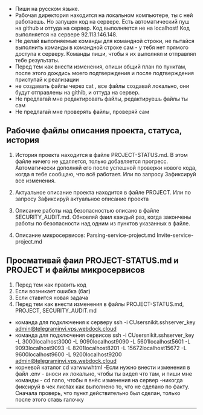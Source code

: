 - Пиши на русском языке.
- Рабочая директория находится на локальном компьютере, ты с ней работаешь. Но запущен код на сервере. 
Есть автоматический пуш на github и оттуда на сервер.
Код выполняется не на localhost!
Код выполняется на сервере 92.113.146.148.
- Не делай выполняемые команды для командной строки, не пытайся выполнить команды в командной строке сам - у тебя нет прямого доступа к серверу.
Команды пиши, чтобы я их выполнял и отправлял тебе результаты.
- Перед тем как внести изменения, опиши общий план по пунктам, после этого дождись моего подтверждения и после подтверждения приступай к реализации
- не создавать файлы через cat  , все файлы создавай локально, они будут отправлены на githib, и оттуда на сервер.
- Не предлагай мне редактировать файлы, редактируешь файлы ты сам
- Не предлагай мне проверять файлы, проверяй сам

## Рабочие файлы описания проекта, статуса, история

1. История проекта находится в файле PROJECT-STATUS.md. 
В этом файле ничего не удаляется, только добавляется прогресс. Автоматически дополняй его после успешной проверки нового кода, когда я тебе сообщаю, что всё работает. Или по запросу Зафиксируй все изменения.

2. Актуальное описание проекта находится в файле PROJECT.  Или по запросу Зафиксируй актуальное описание проекта

3. Описание работы над безопасностью описано в файле SECURITY_AUDIT.md. Обновляй фаил каждый раз, когда закончены работы по безопасности над одним из пунктов указанных в файле. 

4. Описание микросервисов:
Parsing-service-project.md
Invite-service-project.md

## Просмативай фаил PROJECT-STATUS.md и PROJECT и файлы микросервисов
1. Перед тем как править код
2. Если возникает ошибка (баг)
3. Если ставится новая задача
4. Перед тем как внести изменения в файлы PROJECT-STATUS.md, PROJECT, SECURITY_AUDIT.md



- команда для подключения к серверу ssh -i CUsersnikit.sshserver_key admin@telegraminvi.vps.webdock.cloud
- команда для подключения сервисов ssh -i CUsersnikit.sshserver_key -L 3000localhost3000 -L 9090localhost9090 -L 5601localhost5601 -L 9093localhost9093 -L 8201localhost8201 -L 15672localhost15672 -L 9600localhost9600 -L 9200localhost9200 admin@telegraminvi.vps.webdock.cloud
- корневой каталог cd varwwwhtml
-Если нужно внести изменения в файл .env - вноси их локально, чтобы ты видел что там, и пиши мне команды - сd nano, чтобы я внёс изменения на сервер
-никогда фиксируй в чек листах как выполнено то, что не сделано по факту. Сначала проверь, что пункт действительно был сделан, только после этого ставь галочку
----

